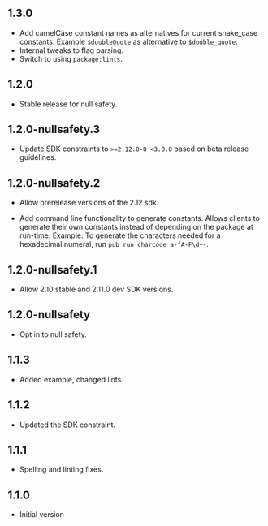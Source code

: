 ## 1.3.0

* Add camelCase constant names as alternatives for current snake_case constants.
  Example `$doubleQuote` as alternative to `$double_quote`.
* Internal tweaks to flag parsing.
* Switch to using `package:lints`.

## 1.2.0

* Stable release for null safety.

## 1.2.0-nullsafety.3

* Update SDK constraints to `>=2.12.0-0 <3.0.0` based on beta release
  guidelines.

## 1.2.0-nullsafety.2

* Allow prerelease versions of the 2.12 sdk.
- Add command line functionality to generate constants.
  Allows clients to generate their own constants instead of
  depending on the package at run-time.
  Example: To generate the characters needed
  for a hexadecimal numeral, run `pub run charcode a-fA-F\d+-`.

## 1.2.0-nullsafety.1

- Allow 2.10 stable and 2.11.0 dev SDK versions.

## 1.2.0-nullsafety

- Opt in to null safety.

## 1.1.3

- Added example, changed lints.

## 1.1.2

- Updated the SDK constraint.

## 1.1.1

- Spelling and linting fixes.

## 1.1.0

- Initial version
